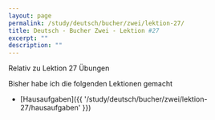 ```yaml
---
layout: page
permalink: /study/deutsch/bucher/zwei/lektion-27/
title: Deutsch - Bucher Zwei - Lektion #27
excerpt: ""
description: ""
---
```


Relativ zu Lektion 27 Übungen

Bisher habe ich die folgenden Lektionen gemacht

* [Hausaufgaben]({{ '/study/deutsch/bucher/zwei/lektion-27/hausaufgaben' }})

